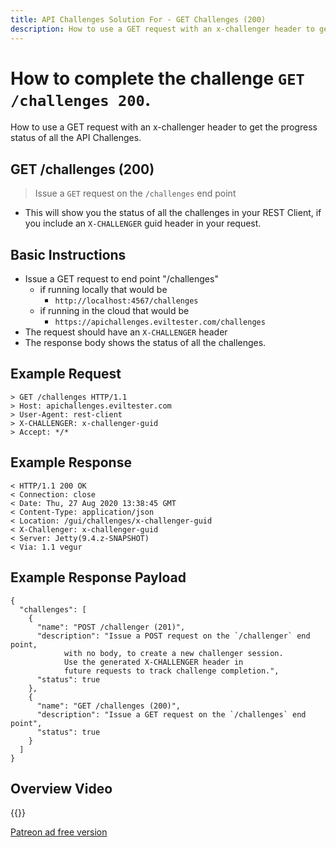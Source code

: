 ```yaml
---
title: API Challenges Solution For - GET Challenges (200)
description: How to use a GET request with an x-challenger header to get the progress status of all the API Challenges
---
```


# How to complete the challenge `GET /challenges 200`.

How to use a GET request with an x-challenger header to get the progress status of all the API Challenges.

## GET /challenges (200)

> Issue a `GET` request on the `/challenges` end point

- This will show you the status of all the challenges in your REST Client, if you include an `X-CHALLENGER` guid header in your request.

## Basic Instructions

- Issue a GET request to end point "/challenges"
    - if running locally that would be
        - `http://localhost:4567/challenges`
    - if running in the cloud that would be
        - `https://apichallenges.eviltester.com/challenges`
- The request should have an `X-CHALLENGER` header
- The response body shows the status of all the challenges.

## Example Request

~~~~~~~~
> GET /challenges HTTP/1.1
> Host: apichallenges.eviltester.com
> User-Agent: rest-client
> X-CHALLENGER: x-challenger-guid
> Accept: */*
~~~~~~~~

## Example Response

~~~~~~~~
< HTTP/1.1 200 OK
< Connection: close
< Date: Thu, 27 Aug 2020 13:38:45 GMT
< Content-Type: application/json
< Location: /gui/challenges/x-challenger-guid
< X-Challenger: x-challenger-guid
< Server: Jetty(9.4.z-SNAPSHOT)
< Via: 1.1 vegur
~~~~~~~~

## Example Response Payload

~~~~~~~~
{
  "challenges": [
    {
      "name": "POST /challenger (201)",
      "description": "Issue a POST request on the `/challenger` end point, 
            with no body, to create a new challenger session. 
            Use the generated X-CHALLENGER header in 
            future requests to track challenge completion.",
      "status": true
    },
    {
      "name": "GET /challenges (200)",
      "description": "Issue a GET request on the `/challenges` end point",
      "status": true
    }
  ]
}
~~~~~~~~

## Overview Video

{{<youtube-embed key="DrAjk2NaPRo" title="Solution to Get Challenges progress">}}

[Patreon ad free version](https://www.patreon.com/posts/41106708)

